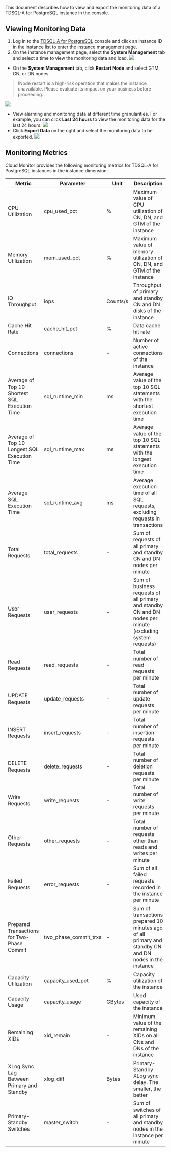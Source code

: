 This document describes how to view and export the monitoring data of a TDSQL-A for PostgreSQL instance in the console.

## Viewing Monitoring Data
1. Log in to the [TDSQL-A for PostgreSQL](https://console.cloud.tencent.com/tdsqla/tdapg) console and click an instance ID in the instance list to enter the instance management page.
2. On the instance management page, select the **System Management** tab and select a time to view the monitoring data and load.
![](https://main.qcloudimg.com/raw/9f91bddcb55d9ffc8827eaa48128f655.png)
  - On the **System Management** tab, click **Restart Node** and select GTM, CN, or DN nodes.
>!Node restart is a high-risk operation that makes the instance unavailable. Please evaluate its impact on your business before proceeding.
>
![](https://main.qcloudimg.com/raw/d9834a0a75e0ff79d960ad327fb60edb.png)
  - View alarming and monitoring data at different time granularities. For example, you can click **Last 24 hours** to view the monitoring data for the last 24 hours.
![](https://main.qcloudimg.com/raw/508bd5761786e9648e29f98cfb56d632.png)
  - Click **Export Data** on the right and select the monitoring data to be exported.
![](https://main.qcloudimg.com/raw/a7ba1cd7c827a9abaf1a26b97423929b.png)

## Monitoring Metrics
Cloud Monitor provides the following monitoring metrics for TDSQL-A for PostgreSQL instances in the instance dimension:

| **Metric** | **Parameter** | **Unit** | **Description** |
| -------------------- | --------------------- | -------- | ------------------------------------------------------------ |
| CPU Utilization | cpu_used_pct | % | Maximum value of CPU utilization of CN, DN, and GTM of the instance |
| Memory Utilization | mem_used_pct | % | Maximum value of memory utilization of CN, DN, and GTM of the instance |
| IO Throughput | iops | Counts/s | Throughput of primary and standby CN and DN disks of the instance |
| Cache Hit Rate | cache_hit_pct | % | Data cache hit rate |
| Connections | connections | - | Number of active connections of the instance |
| Average of Top 10 Shortest SQL Execution Time | sql_runtime_min | ms | Average value of the top 10 SQL statements with the shortest execution time |
| Average of Top 10 Longest SQL Execution Time | sql_runtime_max | ms | Average value of the top 10 SQL statements with the longest execution time |
| Average SQL Execution Time | sql_runtime_avg | ms | Average execution time of all SQL requests, excluding requests in transactions |
| Total Requests | total_requests | - | Sum of requests of all primary and standby CN and DN nodes per minute |
| User Requests | user_requests | - | Sum of business requests of all primary and standby CN and DN nodes per minute (excluding system requests) |
| Read Requests | read_requests | - | Total number of read requests per minute |
| UPDATE Requests | update_requests | - | Total number of update requests per minute |
| INSERT Requests | insert_requests | - | Total number of insertion requests per minute |
| DELETE Requests | delete_requests | - | Total number of deletion requests per minute |
| Write Requests | write_requests | - | Total number of write requests per minute |
| Other Requests | other_requests | - | Total number of requests other than reads and writes per minute |
| Failed Requests | error_requests | - | Sum of all failed requests recorded in the instance per minute |
| Prepared Transactions for Two-Phase Commit | two_phase_commit_trxs | - | Sum of transactions prepared 10 minutes ago of all primary and standby CN and DN nodes in the instance |
| Capacity Utilization | capacity_used_pct | % | Capacity utilization of the instance |
| Capacity Usage | capacity_usage | GBytes | Used capacity of the instance |
| Remaining XIDs | xid_remain | - | Minimum value of the remaining XIDs on all CNs and DNs of the instance |
| XLog Sync Lag Between Primary and Standby | xlog_diff | Bytes | Primary-Standby XLog sync delay. The smaller, the better |
| Primary-Standby Switches | master_switch | - | Sum of switches of all primary and standby nodes in the instance per minute |


